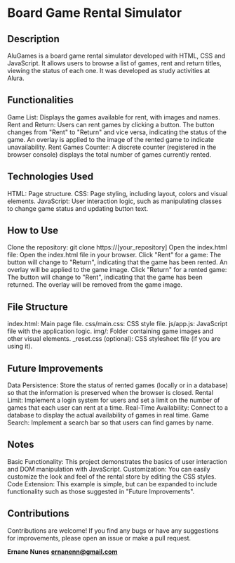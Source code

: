 # Board Game Rental Simulator

## Description
AluGames is a board game rental simulator developed with HTML, CSS and JavaScript. It allows users to browse a list of games, rent and return titles, viewing the status of each one. It was developed as study activities at Alura.

## Functionalities
Game List: Displays the games available for rent, with images and names.
Rent and Return: Users can rent games by clicking a button. The button changes from "Rent" to "Return" and vice versa, indicating the status of the game. An overlay is applied to the image of the rented game to indicate unavailability.
Rent Games Counter: A discrete counter (registered in the browser console) displays the total number of games currently rented.

## Technologies Used
HTML: Page structure.
CSS: Page styling, including layout, colors and visual elements.
JavaScript: User interaction logic, such as manipulating classes to change game status and updating button text.

## How to Use
Clone the repository: git clone https://[your_repository]
Open the index.html file: Open the index.html file in your browser.
Click "Rent" for a game: The button will change to "Return", indicating that the game has been rented. An overlay will be applied to the game image.
Click "Return" for a rented game: The button will change to "Rent", indicating that the game has been returned. The overlay will be removed from the game image.

## File Structure
index.html: Main page file.
css/main.css: CSS style file.
js/app.js: JavaScript file with the application logic.
img/: Folder containing game images and other visual elements. _reset.css (optional): CSS stylesheet file (if you are using it).

## Future Improvements
Data Persistence: Store the status of rented games (locally or in a database) so that the information is preserved when the browser is closed.
Rental Limit: Implement a login system for users and set a limit on the number of games that each user can rent at a time.
Real-Time Availability: Connect to a database to display the actual availability of games in real time.
Game Search: Implement a search bar so that users can find games by name.

## Notes
Basic Functionality: This project demonstrates the basics of user interaction and DOM manipulation with JavaScript.
Customization: You can easily customize the look and feel of the rental store by editing the CSS styles.
Code Extension: This example is simple, but can be expanded to include functionality such as those suggested in "Future Improvements".

## Contributions
Contributions are welcome! If you find any bugs or have any suggestions for improvements, please open an issue or make a pull request.

**Ernane Nunes**
**ernanenn@gmail.com**
